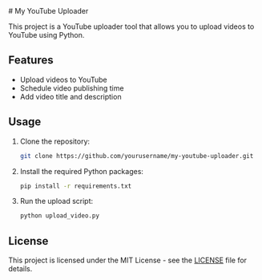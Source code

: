 <meta name="google-site-verification" content="urFhATqdREHP4lMrXhLqOZMuvRB-IKVn56TbEfVocgg" />
# My YouTube Uploader

This project is a YouTube uploader tool that allows you to upload videos to YouTube using Python.

## Features

- Upload videos to YouTube
- Schedule video publishing time
- Add video title and description

## Usage

1. Clone the repository:
    ```bash
    git clone https://github.com/yourusername/my-youtube-uploader.git
    ```

2. Install the required Python packages:
    ```bash
    pip install -r requirements.txt
    ```

3. Run the upload script:
    ```bash
    python upload_video.py
    ```

## License

This project is licensed under the MIT License - see the [LICENSE](LICENSE) file for details.
